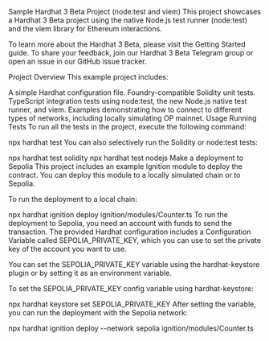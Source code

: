 Sample Hardhat 3 Beta Project (node:test and viem)
This project showcases a Hardhat 3 Beta project using the native Node.js test runner (node:test) and the viem library for Ethereum interactions.

To learn more about the Hardhat 3 Beta, please visit the Getting Started guide. To share your feedback, join our Hardhat 3 Beta Telegram group or open an issue in our GitHub issue tracker.

Project Overview
This example project includes:

A simple Hardhat configuration file.
Foundry-compatible Solidity unit tests.
TypeScript integration tests using node:test, the new Node.js native test runner, and viem.
Examples demonstrating how to connect to different types of networks, including locally simulating OP mainnet.
Usage
Running Tests
To run all the tests in the project, execute the following command:

npx hardhat test
You can also selectively run the Solidity or node:test tests:

npx hardhat test solidity
npx hardhat test nodejs
Make a deployment to Sepolia
This project includes an example Ignition module to deploy the contract. You can deploy this module to a locally simulated chain or to Sepolia.

To run the deployment to a local chain:

npx hardhat ignition deploy ignition/modules/Counter.ts
To run the deployment to Sepolia, you need an account with funds to send the transaction. The provided Hardhat configuration includes a Configuration Variable called SEPOLIA_PRIVATE_KEY, which you can use to set the private key of the account you want to use.

You can set the SEPOLIA_PRIVATE_KEY variable using the hardhat-keystore plugin or by setting it as an environment variable.

To set the SEPOLIA_PRIVATE_KEY config variable using hardhat-keystore:

npx hardhat keystore set SEPOLIA_PRIVATE_KEY
After setting the variable, you can run the deployment with the Sepolia network:

npx hardhat ignition deploy --network sepolia ignition/modules/Counter.ts

